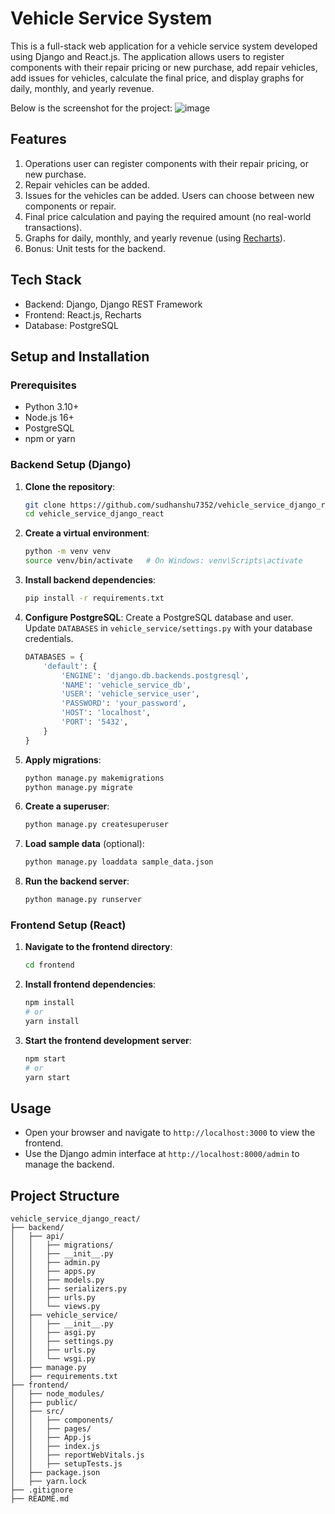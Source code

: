 # Vehicle Service System

This is a full-stack web application for a vehicle service system developed using Django and React.js. The application allows users to register components with their repair pricing or new purchase, add repair vehicles, add issues for vehicles, calculate the final price, and display graphs for daily, monthly, and yearly revenue.

Below is the screenshot for the project:
![image](https://github.com/user-attachments/assets/d96d6b73-c1b6-4e51-a052-62febfd74244)

## Features

1. Operations user can register components with their repair pricing, or new purchase.
2. Repair vehicles can be added.
3. Issues for the vehicles can be added. Users can choose between new components or repair.
4. Final price calculation and paying the required amount (no real-world transactions).
5. Graphs for daily, monthly, and yearly revenue (using [Recharts](https://recharts.org/en-US/)).
6. Bonus: Unit tests for the backend.

## Tech Stack

- Backend: Django, Django REST Framework
- Frontend: React.js, Recharts
- Database: PostgreSQL

## Setup and Installation

### Prerequisites

- Python 3.10+
- Node.js 16+
- PostgreSQL
- npm or yarn

### Backend Setup (Django)

1. **Clone the repository**:
    ```sh
    git clone https://github.com/sudhanshu7352/vehicle_service_django_react.git
    cd vehicle_service_django_react
    ```

2. **Create a virtual environment**:
    ```sh
    python -m venv venv
    source venv/bin/activate   # On Windows: venv\Scripts\activate
    ```

3. **Install backend dependencies**:
    ```sh
    pip install -r requirements.txt
    ```

4. **Configure PostgreSQL**:
    Create a PostgreSQL database and user. Update `DATABASES` in `vehicle_service/settings.py` with your database credentials.

    ```python
    DATABASES = {
        'default': {
            'ENGINE': 'django.db.backends.postgresql',
            'NAME': 'vehicle_service_db',
            'USER': 'vehicle_service_user',
            'PASSWORD': 'your_password',
            'HOST': 'localhost',
            'PORT': '5432',
        }
    }
    ```

5. **Apply migrations**:
    ```sh
    python manage.py makemigrations
    python manage.py migrate
    ```

6. **Create a superuser**:
    ```sh
    python manage.py createsuperuser
    ```

7. **Load sample data** (optional):
    ```sh
    python manage.py loaddata sample_data.json
    ```

8. **Run the backend server**:
    ```sh
    python manage.py runserver
    ```

### Frontend Setup (React)

1. **Navigate to the frontend directory**:
    ```sh
    cd frontend
    ```

2. **Install frontend dependencies**:
    ```sh
    npm install
    # or
    yarn install
    ```

3. **Start the frontend development server**:
    ```sh
    npm start
    # or
    yarn start
    ```

## Usage

- Open your browser and navigate to `http://localhost:3000` to view the frontend.
- Use the Django admin interface at `http://localhost:8000/admin` to manage the backend.

## Project Structure

```plaintext
vehicle_service_django_react/
├── backend/
│   ├── api/
│   │   ├── migrations/
│   │   ├── __init__.py
│   │   ├── admin.py
│   │   ├── apps.py
│   │   ├── models.py
│   │   ├── serializers.py
│   │   ├── urls.py
│   │   └── views.py
│   ├── vehicle_service/
│   │   ├── __init__.py
│   │   ├── asgi.py
│   │   ├── settings.py
│   │   ├── urls.py
│   │   └── wsgi.py
│   ├── manage.py
│   ├── requirements.txt
├── frontend/
│   ├── node_modules/
│   ├── public/
│   ├── src/
│   │   ├── components/
│   │   ├── pages/
│   │   ├── App.js
│   │   ├── index.js
│   │   ├── reportWebVitals.js
│   │   ├── setupTests.js
│   ├── package.json
│   ├── yarn.lock
├── .gitignore
├── README.md
